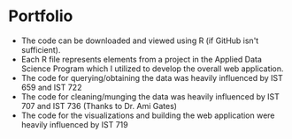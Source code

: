 # Portfolio
- The code can be downloaded and viewed using R (if GitHub isn't sufficient).  
- Each R file represents elements from a project in the Applied Data Science Program which I utilized to develop the overall web application. 
- The code for querying/obtaining the data was heavily influenced by IST 659 and IST 722
- The code for cleaning/munging the data was heavily influenced by IST 707 and IST 736 (Thanks to Dr. Ami Gates)
- The code for the visualizations and building the web application were heavily influenced by IST 719
